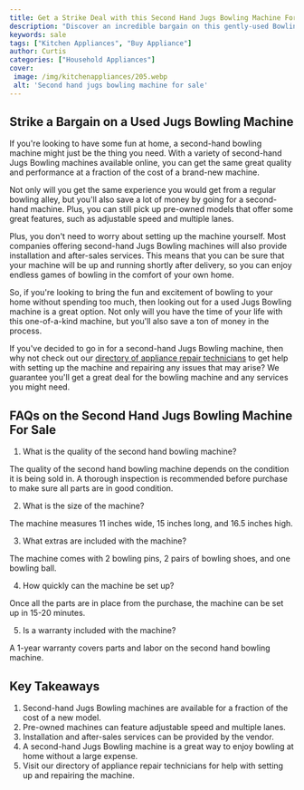 ```yaml
---
title: Get a Strike Deal with this Second Hand Jugs Bowling Machine For Sale
description: "Discover an incredible bargain on this gently-used Bowling Machine from Second Hand Jugs Dont miss out on this one-of-a-kind chance to get a strike deal"
keywords: sale
tags: ["Kitchen Appliances", "Buy Appliance"]
author: Curtis
categories: ["Household Appliances"]
cover: 
 image: /img/kitchenappliances/205.webp
 alt: 'Second hand jugs bowling machine for sale'
---
```

## Strike a Bargain on a Used Jugs Bowling Machine

If you're looking to have some fun at home, a second-hand bowling machine might just be the thing you need. With a variety of second-hand Jugs Bowling machines available online, you can get the same great quality and performance at a fraction of the cost of a brand-new machine. 

Not only will you get the same experience you would get from a regular bowling alley, but you'll also save a lot of money by going for a second-hand machine. Plus, you can still pick up pre-owned models that offer some great features, such as adjustable speed and multiple lanes. 

Plus, you don't need to worry about setting up the machine yourself. Most companies offering second-hand Jugs Bowling machines will also provide installation and after-sales services. This means that you can be sure that your machine will be up and running shortly after delivery, so you can enjoy endless games of bowling in the comfort of your own home. 

So, if you're looking to bring the fun and excitement of bowling to your home without spending too much, then looking out for a used Jugs Bowling machine is a great option. Not only will you have the time of your life with this one-of-a-kind machine, but you'll also save a ton of money in the process.

If you've decided to go in for a second-hand Jugs Bowling machine, then why not check out our [directory of appliance repair technicians](./pages/appliance-repair-technicians) to get help with setting up the machine and repairing any issues that may arise? We guarantee you'll get a great deal for the bowling machine and any services you might need.

## FAQs on the Second Hand Jugs Bowling Machine For Sale

1. What is the quality of the second hand bowling machine?

The quality of the second hand bowling machine depends on the condition it is being sold in. A thorough inspection is recommended before purchase to make sure all parts are in good condition.

2. What is the size of the machine?

The machine measures 11 inches wide, 15 inches long, and 16.5 inches high.

3. What extras are included with the machine?

The machine comes with 2 bowling pins, 2 pairs of bowling shoes, and one bowling ball.

4. How quickly can the machine be set up?

Once all the parts are in place from the purchase, the machine can be set up in 15-20 minutes.

5. Is a warranty included with the machine?

A 1-year warranty covers parts and labor on the second hand bowling machine.

## Key Takeaways
1. Second-hand Jugs Bowling machines are available for a fraction of the cost of a new model.
2. Pre-owned machines can feature adjustable speed and multiple lanes.
3. Installation and after-sales services can be provided by the vendor.
4. A second-hand Jugs Bowling machine is a great way to enjoy bowling at home without a large expense.
5. Visit our directory of appliance repair technicians for help with setting up and repairing the machine.
